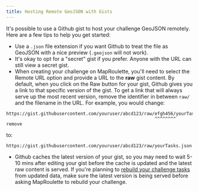 ```yaml
---
title: Hosting Remote GeoJSON with Gists
---
```


It's possible to use a Github gist to host your challenge GeoJSON remotely. Here are a few tips to help you get started:

* Use a `.json` file extension if you want Github to treat the file as GeoJSON with a nice preview (`.geojson` will not work).
* It's okay to opt for a "secret" gist if you prefer. Anyone with the URL can still view a secret gist.
* When creating your challenge on MapRoulette, you'll need to select the Remote URL option and provide a URL to the **raw** gist content. By default, when you click on the Raw button for your gist, Github gives you a link to that specific version of the gist. To get a link that will always serve up the most recent version, remove the identifier in between `raw/` and the filename in the URL. For example, you would change:
```
https://gist.githubusercontent.com/youruser/abcd123/raw/efgh456/yourTasks.json
                                                        ^^^^^^^^ remove
```
to:
```
https://gist.githubusercontent.com/youruser/abcd123/raw/yourTasks.json
```
* Github caches the latest version of your gist, so you may need to wait 5-10 mins after editing your gist before the cache is updated and the latest raw content is served. If you're planning to [rebuild your challenge tasks](/en-US/documentation/rebuilding-challenge-tasks/) from updated data, make sure the latest version is being served before asking MapRoulette to rebuild your challenge.

